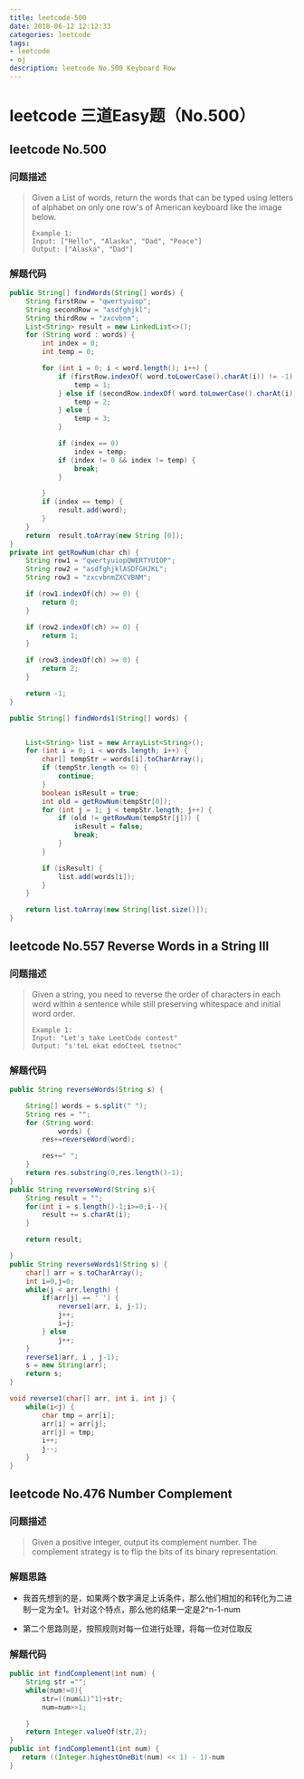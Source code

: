 ```yaml
---
title: leetcode-500
date: 2018-06-12 12:12:33
categories: leetcode
tags:
- leetcode
- oj
description: leetcode No.500 Keyboard Row
---
```

# leetcode 三道Easy题（No.500）

## leetcode No.500

### 问题描述

>Given a List of words, return the words that can be typed using letters of alphabet on only one row's of American keyboard like the image below.
>```text
>Example 1:
>Input: ["Hello", "Alaska", "Dad", "Peace"]
>Output: ["Alaska", "Dad"]
>```

### 解题代码
```java
public String[] findWords(String[] words) {
    String firstRow = "qwertyuiop";
    String secondRow = "asdfghjkl";
    String thirdRow = "zxcvbnm";
    List<String> result = new LinkedList<>();
    for (String word : words) {
        int index = 0;
        int temp = 0;

        for (int i = 0; i < word.length(); i++) {
            if (firstRow.indexOf( word.toLowerCase().charAt(i)) != -1) {
                temp = 1;
            } else if (secondRow.indexOf( word.toLowerCase().charAt(i)) != -1) {
                temp = 2;
            } else {
                temp = 3;
            }

            if (index == 0)
                index = temp;
            if (index != 0 && index != temp) {
                break;
            }

        }
        if (index == temp) {
            result.add(word);
        }
    }
    return  result.toArray(new String [0]);
}
private int getRowNum(char ch) {
    String row1 = "qwertyuiopQWERTYUIOP";
    String row2 = "asdfghjklASDFGHJKL";
    String row3 = "zxcvbnmZXCVBNM";

    if (row1.indexOf(ch) >= 0) {
        return 0;
    }

    if (row2.indexOf(ch) >= 0) {
        return 1;
    }

    if (row3.indexOf(ch) >= 0) {
        return 2;
    }

    return -1;
}

public String[] findWords1(String[] words) {


    List<String> list = new ArrayList<String>();
    for (int i = 0; i < words.length; i++) {
        char[] tempStr = words[i].toCharArray();
        if (tempStr.length <= 0) {
            continue;
        }
        boolean isResult = true;
        int old = getRowNum(tempStr[0]);
        for (int j = 1; j < tempStr.length; j++) {
            if (old != getRowNum(tempStr[j])) {
                isResult = false;
                break;
            }
        }

        if (isResult) {
            list.add(words[i]);
        }
    }

    return list.toArray(new String[list.size()]);
}
```

## leetcode No.557 Reverse Words in a String III

### 问题描述

>Given a string, you need to reverse the order of characters in each word within a sentence while still preserving whitespace and initial word order.
>```text
>Example 1:
>Input: "Let's take LeetCode contest"
>Output: "s'teL ekat edoCteeL tsetnoc"

### 解题代码

```java
public String reverseWords(String s) {

    String[] words = s.split(" ");
    String res = "";
    for (String word:
            words) {
        res+=reverseWord(word);

        res+=" ";
    }
    return res.substring(0,res.length()-1);
}
public String reverseWord(String s){
    String result = "";
    for(int i = s.length()-1;i>=0;i--){
        result += s.charAt(i);
    }

    return result;

}
public String reverseWords1(String s) {
    char[] arr = s.toCharArray();
    int i=0,j=0;
    while(j < arr.length) {
        if(arr[j] == ' ') {
            reverse1(arr, i, j-1);
            j++;
            i=j;
        } else
            j++;
    }
    reverse1(arr, i , j-1);
    s = new String(arr);
    return s;
}

void reverse1(char[] arr, int i, int j) {
    while(i<j) {
        char tmp = arr[i];
        arr[i] = arr[j];
        arr[j] = tmp;
        i++;
        j--;
    }
}
```

## leetcode No.476 Number Complement

### 问题描述

>Given a positive integer, output its complement number. The complement strategy is to flip the bits of its binary representation.

### 解题思路

* 我首先想到的是，如果两个数字满足上诉条件，那么他们相加的和转化为二进制一定为全1。针对这个特点，那么他的结果一定是2^n-1-num

* 第二个思路则是，按照规则对每一位进行处理，将每一位对位取反

### 解题代码

```java
public int findComplement(int num) {
    String str ="";
    while(num!=0){
        str=((num&1)^1)+str;
        num=num>>1;

    }
    return Integer.valueOf(str,2);
}
public int findComplement1(int num) {
   return ((Integer.highestOneBit(num) << 1) - 1)-num
}
```

